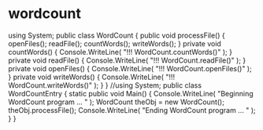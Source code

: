 wordcount
=========
using System;
public class WordCount
{
public void processFile()
{
openFiles();
readFile();
countWords();
writeWords();
}
private void countWords()
{
Console.WriteLine( "!!! WordCount.countWords()" );
}
private void readFile()
{
Console.WriteLine( "!!! WordCount.readFile()" );
}
private void openFiles()
{
Console.WriteLine( "!!! WordCount.openFiles()" );
}
private void writeWords()
{
Console.WriteLine( "!!! WordCount.writeWords()" );
}
}
//using System;
 public class WordCountEntry
{
static public void Main()
{
Console.WriteLine( "Beginning WordCount program ... " );
WordCount theObj = new WordCount();
theObj.processFile();
Console.WriteLine( "Ending WordCount program ... " );
}
}